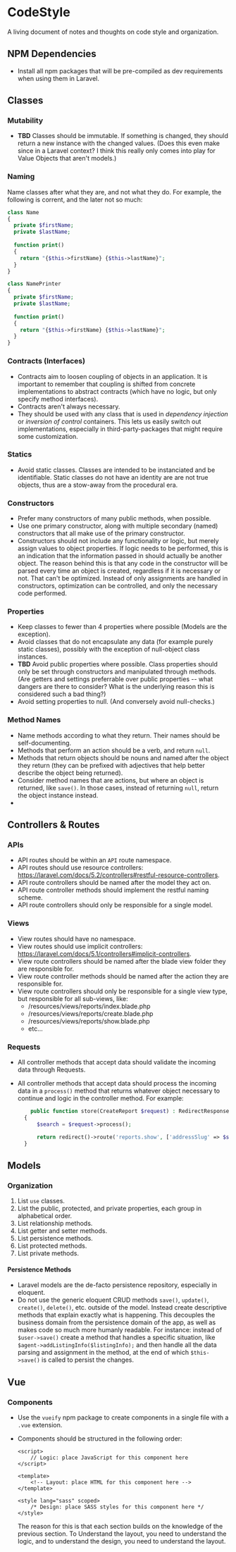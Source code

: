 # CodeStyle
A living document of notes and thoughts on code style and organization.

## NPM Dependencies
- Install all npm packages that will be pre-compiled as dev requirements when using them in Laravel.

## Classes
### Mutability
- **TBD** Classes should be immutable. If something is changed, they should return a new instance with the changed values. (Does this even make since in a Laravel context? I think this really only comes into play for Value Objects that aren't models.)

### Naming
Name classes after what they are, and not what they do. For example, the following is corrent, and the later not so much:

```php
class Name
{
  private $firstName;
  private $lastName;
  
  function print()
  {
    return "{$this->firstName} {$this->lastName}";
  }
}
```

```php
class NamePrinter
{
  private $firstName;
  private $lastName;
  
  function print()
  {
    return "{$this->firstName} {$this->lastName}";
  }
}
```
### Contracts (Interfaces)
- Contracts aim to loosen coupling of objects in an application. It is important to remember that coupling is shifted from concrete implementations to abstract contracts (which have no logic, but only specify method interfaces).
- Contracts aren't always necessary.
- They should be used with any class that is used in _dependency injection_ or _inversion of control_ containers. This lets us easily switch out implementations, especially in third-party-packages that might require some customization.

### Statics
- Avoid static classes. Classes are intended to be instanciated and be identifiable. Static classes do not have an identity are are not true objects, thus are a stow-away from the procedural era.

### Constructors
- Prefer many constructors of many public methods, when possible.
- Use one primary constructor, along with multiple secondary (named) constructors that all make use of the primary constructor.
- Constructors should not include any functionality or logic, but merely assign values to object properties. If logic needs to be performed, this is an indication that the information passed in should actually be another object. The reason behind this is that any code in the constructor will be parsed every time an object is created, regardless if it is necessary or not. That can't be optimized. Instead of only assignments are handled in constructors, optimization can be controlled, and only the necessary code performed.

### Properties
- Keep classes to fewer than 4 properties where possible (Models are the exception).
- Avoid classes that do not encapsulate any data (for example purely static classes), possibly with the exception of null-object class instances.
- **TBD** Avoid public properties where possible. Class properties should only be set through constructors and manipulated through methods. (Are getters and settings preferrable over public properties -- what dangers are there to consider? What is the underlying reason this is considered such a bad thing?)
- Avoid setting properties to null. (And conversely avoid null-checks.)

### Method Names
- Name methods according to what they return. Their names should be self-documenting.
- Methods that perform an action should be a verb, and return `null`.
- Methods that return objects should be nouns and named after the object they return (they can be prefixed with adjectives that help better describe the object being returned).
- Consider method names that are actions, but where an object is returned, like `save()`. In those cases, instead of returning `null`, return the object instance instead.
- 

## Controllers & Routes
### APIs
- API routes should be within an `API` route namespace.
- API routes should use resource controllers: https://laravel.com/docs/5.2/controllers#restful-resource-controllers.
- API route controllers should be named after the model they act on.
- API route controller methods should implement the restful naming scheme.
- API route controllers should only be responsible for a single model.

### Views
- View routes should have no namespace.
- View routes should use implicit controllers: https://laravel.com/docs/5.1/controllers#implicit-controllers.
- View route controllers should be named after the blade view folder they are responsible for.
- View route controller methods should be named after the action they are responsible for.
- View route controllers should only be responsible for a single view type, but responsible for all sub-views, like:
  - /resources/views/reports/index.blade.php
  - /resources/views/reports/create.blade.php
  - /resources/views/reports/show.blade.php
  - etc...

### Requests
- All controller methods that accept data should validate the incoming data through Requests.
- All controller methods that accept data should process the incoming data in a `process()` method that returns whatever object necessary to continue and logic in the controller method. For example:

  ```php
      public function store(CreateReport $request) : RedirectResponse
    {
        $search = $request->process();

        return redirect()->route('reports.show', ['addressSlug' => $search->address->slug]);
    }
  ```

## Models

### Organization
1. List `use` classes.
2. List the public, protected, and private properties, each group in alphabetical order.
3. List relationship methods.
4. List getter and setter methods.
5. List persistence methods.
6. List protected methods.
7. List private methods.

#### Persistence Methods
- Laravel models are the de-facto persistence repository, especially in eloquent.
- Do not use the generic eloquent CRUD methods `save()`, `update()`, `create()`, `delete()`, etc. outside of the model. Instead create descriptive methods that explain exactly what is happening. This decouples the business domain from the persistence domain of the app, as well as makes code so much more humanly readable. For instance: instead of `$user->save()` create a method that handles a specific situation, like `$agent->addListingInfo($listingInfo);` and then handle all the data parsing and assignment in the method, at the end of which `$this->save()` is called to persist the changes.

## Vue
### Components
- Use the `vueify` npm package to create components in a single file with a `.vue` extension.
- Components should be structured in the following order:
  
  ```
  <script>
      // Logic: place JavaScript for this component here
  </script>
  
  <template>
      <!-- Layout: place HTML for this component here -->
  </template>
  
  <style lang="sass" scoped>
      /* Design: place SASS styles for this component here */
  </style>
  ```
  
  The reason for this is that each section builds on the knowledge of the previous section. To Understand the layout, you need to understand the logic, and to understand the design, you need to understand the layout.
